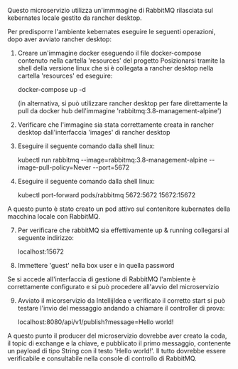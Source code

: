Questo microservizio utilizza un'immmagine di RabbitMQ rilasciata sul kebernates locale gestito da rancher desktop.

Per predisporre l'ambiente kebernates eseguire le seguenti operazioni, dopo aver avviato rancher desktop:

1) Creare un'immagine docker eseguendo il file docker-compose contenuto nella cartella 'resources' del progetto
   Posizionarsi tramite la shell della versione linux che si è collegata a rancher desktop nella cartella 'resources' ed eseguire:

   docker-compose up -d

   (in alternativa, si può utilizzare rancher desktop per fare direttamente la pull da docker hub dell'immagine 'rabbitmq:3.8-management-alpine')
   
3) Verificare che l'immagine sia stata correttamente creata in rancher desktop dall'interfaccia 'images' di rancher desktop

4) Eseguire il seguente comando dalla shell linux:

   kubectl run rabbitmq --image=rabbitmq:3.8-management-alpine --image-pull-policy=Never --port=5672

6) Eseguire il seguente comando dalla shell linux:

   kubectl port-forward pods/rabbitmq 5672:5672 15672:15672

A questo punto è stato creato un pod attivo sul contenitore kubernates della macchina locale con RabbitMQ.

7) Per verificare che rabbitMQ sia effettivamente up & running collegarsi al seguente indirizzo:

   localhost:15672

8) Immettere 'guest' nella box user e in quella password

Se si accede all'interfaccia di gestione di RabbitMQ l'ambiente è correttamente configurato e si può procedere all'avvio del microservizio

9) Avviato il micorservizio da IntellijIdea e verificato il corretto start si può testare l'invio del messaggio andando a chiamare il controller di prova:

   localhost:8080/api/v1/publish?message=Hello world!

A questo punto il producer del microservizio dovrebbe aver creato la coda, il topic di exchange e la chiave, e pubblicato il primo messaggio, 
contenente un payload di tipo String con il testo 'Hello world!'. Il tutto dovrebbe essere verificabile e consultabile nella console di controllo 
di RabbitMQ.
   
   
